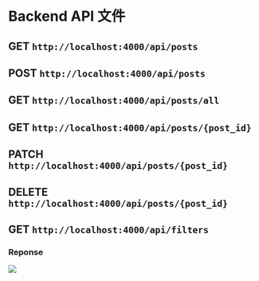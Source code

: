 # Backend API 文件
## GET `http://localhost:4000/api/posts`
## POST `http://localhost:4000/api/posts`

## GET `http://localhost:4000/api/posts/all`

## GET `http://localhost:4000/api/posts/{post_id}`
## PATCH `http://localhost:4000/api/posts/{post_id}`
## DELETE `http://localhost:4000/api/posts/{post_id}`

## GET `http://localhost:4000/api/filters`
### Reponse
![](https://i.imgur.com/ugHulum.png)

